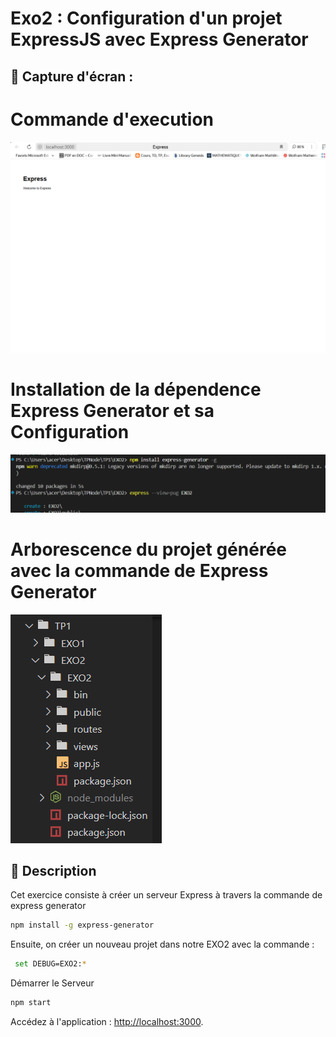 # Exo2 : Configuration d'un projet ExpressJS avec Express Generator

## 📸 Capture d'écran  :

# Commande d'execution
![commande d'execution](../../capture/TP1/EXO2/exo2_execution.png)  

# Installation de la dépendence Express Generator et sa Configuration
![Installation de la dépendence express generator et sa configuration](../../capture/TP1/EXO2/exo2_instll&conf.png)  

# Arborescence du projet générée avec la commande de Express Generator
![Arborescence du projet générée avec la commande de Express Generator](../../capture/TP1/EXO2/exo2_arbor.png)  


## 📝 Description  
Cet exercice consiste à créer un serveur Express à travers la commande de express generator 

```bash
npm install -g express-generator
```
Ensuite, on créer un nouveau projet dans notre EXO2 avec la commande :
```bash
 set DEBUG=EXO2:* 
```
Démarrer le Serveur
```bash
npm start
```

Accédez à l'application : [http://localhost:3000](http://localhost:3000).
